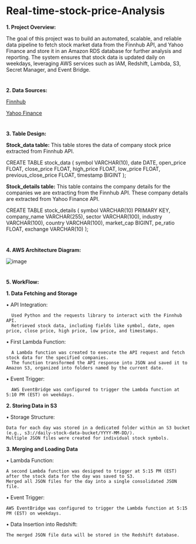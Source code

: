 # Real-time-stock-price-Analysis

**1. Project Overview:**

The goal of this project was to build an automated, scalable, and reliable data pipeline to fetch stock market data from the Finnhub API, and Yahoo Finance and store it in an Amazon RDS database for further analysis and reporting. The system ensures that stock data is updated daily on weekdays, leveraging AWS services such as IAM, Redshift, Lambda, S3, Secret Manager, and Event Bridge.

#  

**2. Data Sources:**

[Finnhub](https://finnhub.io/)

[Yahoo Finance](https://finance.yahoo.com/)

#  

**3. Table Design:**

**Stock_data table:**  This table stores the data of company stock price extracted from Finnhub API.

CREATE TABLE stock_data (
    symbol VARCHAR(10),
    date DATE,
    open_price FLOAT,
    close_price FLOAT,
    high_price FLOAT,
    low_price FLOAT,
    previous_close_price FLOAT,
    timestamp BIGINT
);

**Stock_details table:** This table contains the company details for the companies we are extracting from the Finnhub API. These company details are extracted from Yahoo Finance API.

CREATE TABLE stock_details (
    symbol VARCHAR(10) PRIMARY KEY,
    company_name VARCHAR(255),
    sector VARCHAR(100),
    industry VARCHAR(100),
    country VARCHAR(100),
    market_cap BIGINT,
    pe_ratio FLOAT,
    exchange VARCHAR(10)
);

#  

**4. AWS Architecture Diagram:**

![image](https://github.com/user-attachments/assets/1e3909c2-1a6f-408a-abee-c219610fe708)

#  

**5. WorkFlow:**

**1. Data Fetching and Storage**

   •	API Integration:
   
      Used Python and the requests library to interact with the Finnhub API.
      Retrieved stock data, including fields like symbol, date, open price, close price, high price, low price, and timestamps.

   •	First Lambda Function:
   
      A Lambda function was created to execute the API request and fetch stock data for the specified companies.
      The function transformed the API response into JSON and saved it to Amazon S3, organized into folders named by the current date.

   •	Event Trigger:
   
      AWS EventBridge was configured to trigger the Lambda function at 5:10 PM (EST) on weekdays.

**2. Storing Data in S3**

  •	Storage Structure:
    
    Data for each day was stored in a dedicated folder within an S3 bucket (e.g., s3://daily-stock-data-bucket/YYYY-MM-DD/).
    Multiple JSON files were created for individual stock symbols.

**3. Merging and Loading Data**

  • Lambda Function:
    
    A second Lambda function was designed to trigger at 5:15 PM (EST) after the stock data for the day was saved to S3.
    Merged all JSON files for the day into a single consolidated JSON file.
 
  • Event Trigger:
    
    AWS EventBridge was configured to trigger the Lambda function at 5:15 PM (EST) on weekdays.

  •	Data Insertion into Redshift:
    
    The merged JSON file data will be stored in the Redshift database.

